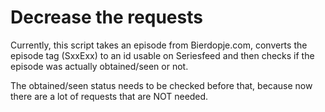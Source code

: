 # Decrease the requests
Currently, this script takes an episode from Bierdopje.com,
converts the episode tag (SxxExx) to an id usable on Seriesfeed
and then checks if the episode was actually obtained/seen or not.

The obtained/seen status needs to be checked before that,
because now there are a lot of requests that are NOT needed.